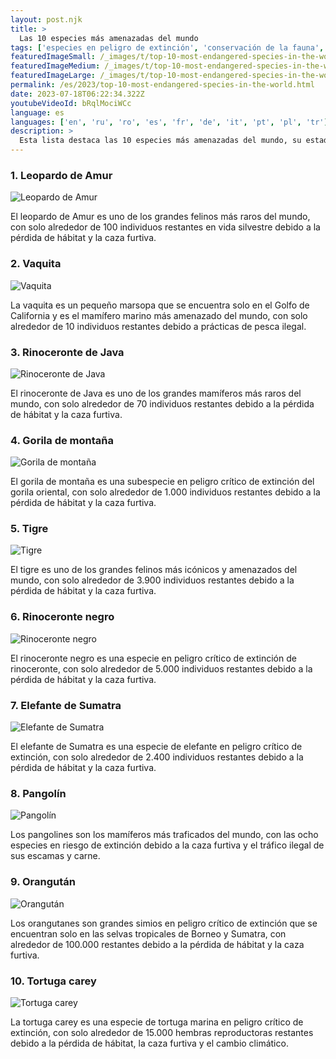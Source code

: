 ```yaml
---
layout: post.njk
title: >
  Las 10 especies más amenazadas del mundo
tags: ['especies en peligro de extinción', 'conservación de la fauna', 'bienestar animal']
featuredImageSmall: /_images/t/top-10-most-endangered-species-in-the-world-cover-es-small.webp
featuredImageMedium: /_images/t/top-10-most-endangered-species-in-the-world-cover-es-medium.webp
featuredImageLarge: /_images/t/top-10-most-endangered-species-in-the-world-cover-es-large.webp
permalink: /es/2023/top-10-most-endangered-species-in-the-world.html
date: 2023-07-18T06:22:34.322Z
youtubeVideoId: bRqlMociWCc
language: es
languages: ['en', 'ru', 'ro', 'es', 'fr', 'de', 'it', 'pt', 'pl', 'tr']
description: >
  Esta lista destaca las 10 especies más amenazadas del mundo, su estado actual de población y las razones de su declive.
---
```


### 1. Leopardo de Amur

![Leopardo de Amur](/_images/c/cc3a11b251491956211ed376dc2fb2dc-medium.webp)

El leopardo de Amur es uno de los grandes felinos más raros del mundo, con solo alrededor de 100 individuos restantes en vida silvestre debido a la pérdida de hábitat y la caza furtiva.

### 2. Vaquita

![Vaquita](/_images/d/d5fe3d2e527448a3e29d4c8637a333de-medium.webp)

La vaquita es un pequeño marsopa que se encuentra solo en el Golfo de California y es el mamífero marino más amenazado del mundo, con solo alrededor de 10 individuos restantes debido a prácticas de pesca ilegal.

### 3. Rinoceronte de Java

![Rinoceronte de Java](/_images/3/3ca669e528785c1549784ee5cc7cd6e6-medium.webp)

El rinoceronte de Java es uno de los grandes mamíferos más raros del mundo, con solo alrededor de 70 individuos restantes debido a la pérdida de hábitat y la caza furtiva.

### 4. Gorila de montaña

![Gorila de montaña](/_images/f/fa8004b0ece46fd39f8eb06a61c26a16-medium.webp)

El gorila de montaña es una subespecie en peligro crítico de extinción del gorila oriental, con solo alrededor de 1.000 individuos restantes debido a la pérdida de hábitat y la caza furtiva.

### 5. Tigre

![Tigre](/_images/a/a3cf49dc2a4817e8ca1250723a4a5862-medium.webp)

El tigre es uno de los grandes felinos más icónicos y amenazados del mundo, con solo alrededor de 3.900 individuos restantes debido a la pérdida de hábitat y la caza furtiva.

### 6. Rinoceronte negro

![Rinoceronte negro](/_images/0/0942e9a05a323d267a1ecab58aaf93f0-medium.webp)

El rinoceronte negro es una especie en peligro crítico de extinción de rinoceronte, con solo alrededor de 5.000 individuos restantes debido a la pérdida de hábitat y la caza furtiva.

### 7. Elefante de Sumatra

![Elefante de Sumatra](/_images/a/a4d66fc0abcc5b7e0222cf5e791f6fe9-medium.webp)

El elefante de Sumatra es una especie de elefante en peligro crítico de extinción, con solo alrededor de 2.400 individuos restantes debido a la pérdida de hábitat y la caza furtiva.

### 8. Pangolín

![Pangolín](/_images/4/4bb634f3057f62c027ef273596a820d5-medium.webp)

Los pangolines son los mamíferos más traficados del mundo, con las ocho especies en riesgo de extinción debido a la caza furtiva y el tráfico ilegal de sus escamas y carne.

### 9. Orangután

![Orangután](/_images/c/cb2a1a4735ba90a0de8e425b4960aafb-medium.webp)

Los orangutanes son grandes simios en peligro crítico de extinción que se encuentran solo en las selvas tropicales de Borneo y Sumatra, con alrededor de 100.000 restantes debido a la pérdida de hábitat y la caza furtiva.

### 10. Tortuga carey

![Tortuga carey](/_images/d/d9bab50fc8d90bf22573918dc45a4551-medium.webp)

La tortuga carey es una especie de tortuga marina en peligro crítico de extinción, con solo alrededor de 15.000 hembras reproductoras restantes debido a la pérdida de hábitat, la caza furtiva y el cambio climático.

